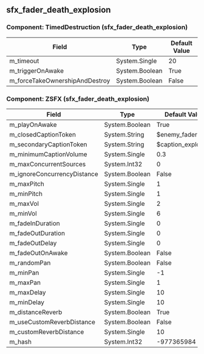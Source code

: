 ## sfx_fader_death_explosion

### Component: TimedDestruction (sfx_fader_death_explosion)

|Field|Type|Default Value|
|---|---|---|
|m_timeout|System.Single|20|
|m_triggerOnAwake|System.Boolean|True|
|m_forceTakeOwnershipAndDestroy|System.Boolean|False|

### Component: ZSFX (sfx_fader_death_explosion)

|Field|Type|Default Value|
|---|---|---|
|m_playOnAwake|System.Boolean|True|
|m_closedCaptionToken|System.String|$enemy_fader|
|m_secondaryCaptionToken|System.String|$caption_exploding|
|m_minimumCaptionVolume|System.Single|0.3|
|m_maxConcurrentSources|System.Int32|0|
|m_ignoreConcurrencyDistance|System.Boolean|False|
|m_maxPitch|System.Single|1|
|m_minPitch|System.Single|1|
|m_maxVol|System.Single|2|
|m_minVol|System.Single|6|
|m_fadeInDuration|System.Single|0|
|m_fadeOutDuration|System.Single|0|
|m_fadeOutDelay|System.Single|0|
|m_fadeOutOnAwake|System.Boolean|False|
|m_randomPan|System.Boolean|False|
|m_minPan|System.Single|-1|
|m_maxPan|System.Single|1|
|m_maxDelay|System.Single|10|
|m_minDelay|System.Single|10|
|m_distanceReverb|System.Boolean|True|
|m_useCustomReverbDistance|System.Boolean|False|
|m_customReverbDistance|System.Single|10|
|m_hash|System.Int32|-977365984|


